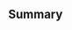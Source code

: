 <!--
  Thanks for submitting a pull request!

  Before submitting it, please make sure that you added a test case for the bug
that you fixed, or new feature that you added. This is required.

-->

## Summary

<!--
 What did you do? Link the issue or discussion your PR is based on. Why are you
making this change?
-->

